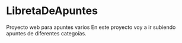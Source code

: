 # LibretaDeApuntes
Proyecto web para apuntes varios
En este proyecto voy a ir subiendo apuntes de diferentes categoías.
